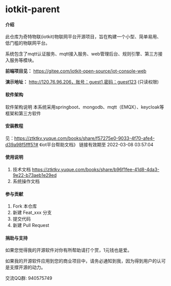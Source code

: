 # iotkit-parent

#### 介绍
此仓库为奇特物联(iotkit)物联网平台开源项目，旨在构建一个小型、简单易用、低门槛的物联网平台。

系统包含了mqtt认证服务、mqtt接入服务、web管理后台、规则引擎、第三方接入服务等模块。

 **前端项目见：** https://gitee.com/iotkit-open-source/iot-console-web

 **演示地址：** http://120.76.96.206，账号：guest1,密码：guest123  (只读权限)


#### 软件架构
软件架构说明
本系统采用springboot、mongodb、mqtt（EMQX）、keycloak等框架和第三方软件


#### 安装教程

见：https://ztktkv.yuque.com/books/share/f57275e0-9033-4f70-afe4-d39a98f5fff5?# 《iot平台帮助文档》
链接有效期至 2022-03-08 03:57:04

#### 使用说明

1.  技术文档
    https://ztktkv.yuque.com/books/share/b96f1fee-41d8-4da3-9e22-b73aeb1e29ed
2.  系统操作文档


#### 参与贡献

1.  Fork 本仓库
2.  新建 Feat_xxx 分支
3.  提交代码
4.  新建 Pull Request


#### 捐助与支持
如果您觉得我的开源软件对你有所帮助请打个赏，1元钱也是爱。

如果我的开源软件应用到您的商业项目中，请务必通知到我，因为得到用户的认可是支撑开源的动力。

交流QQ群: 940575749
